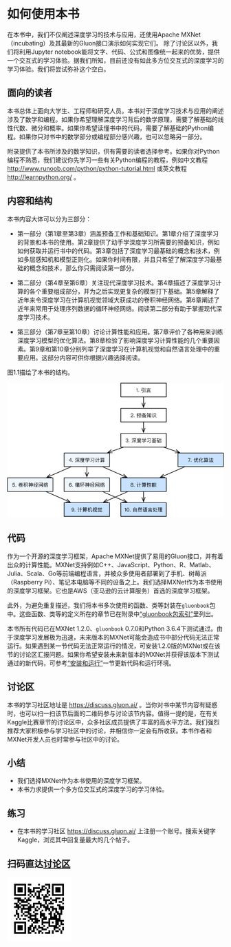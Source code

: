 # 如何使用本书

在本书中，我们不仅阐述深度学习的技术与应用，还使用Apache MXNet（incubating）及其最新的Gluon接口演示如何实现它们。
除了讨论区以外，我们将利用Jupyter notebook能将文字、代码、公式和图像统一起来的优势，提供一个交互式的学习体验。据我们所知，目前还没有如此多方位交互式的深度学习的学习体验。我们将尝试弥补这个空白。


## 面向的读者

本书总体上面向大学生、工程师和研究人员。本书对于深度学习技术与应用的阐述涉及了数学和编程。如果你希望理解深度学习背后的数学原理，需要了解基础的线性代数、微分和概率。如果你希望读懂书中的代码，需要了解基础的Python编程。如果你只对书中的数学部分或编程部分感兴趣，也可以忽略另一部分。

附录提供了本书所涉及的数学知识，供有需要的读者选择参考。如果你对Python编程不熟悉，我们建议你先学习一些有关Python编程的教程，例如中文教程 http://www.runoob.com/python/python-tutorial.html 或英文教程 http://learnpython.org/ 。


## 内容和结构

本书内容大体可以分为三部分：

* 第一部分（第1章至第3章）涵盖预备工作和基础知识。第1章介绍了深度学习的背景和本书的使用。第2章提供了动手学深度学习所需要的预备知识，例如如何获取并运行书中的代码。第3章包括了深度学习最基础的概念和技术，例如多层感知机和模型正则化。如果你时间有限，并且只希望了解深度学习最基础的概念和技术，那么你只需阅读第一部分。

* 第二部分（第4章至第6章）关注现代深度学习技术。第4章描述了深度学习计算的各个重要组成部分，并为之后实现更复杂的模型打下基础。第5章解释了近年来令深度学习在计算机视觉领域大获成功的卷积神经网络。第6章阐述了近年来常用于处理序列数据的循环神经网络。阅读第二部分有助于掌握现代深度学习技术。

* 第三部分（第7章至第10章）讨论计算性能和应用。第7章评价了各种用来训练深度学习模型的优化算法。第8章检验了影响深度学习计算性能的几个重要因素。第9章和第10章分别列举了深度学习在计算机视觉和自然语言处理中的重要应用。这部分内容可供你根据兴趣选择阅读。

图1.1描绘了本书的结构。

![本书的结构。由甲章指向乙章的箭头表明甲章的知识有助于理解乙章的内容。如果你想短时间了解深度学习最基础的概念和技术，只需阅读第1章至第3章；如果你希望掌握现代深度学习技术，还需阅读第4章至第6章。第7章至第10章可供你根据兴趣选择阅读。](../img/book-org.svg)


## 代码

作为一个开源的深度学习框架，Apache MXNet提供了易用的Gluon接口，并有着出众的计算性能。MXNet支持例如C++、JavaScript、Python、R、Matlab、Julia、Scala、Go等前端编程语言，并被众多使用者部署到了手机、树莓派（Raspberry Pi）、笔记本电脑等不同的设备之上。我们选择MXNet作为本书使用的深度学习框架。它也是AWS（亚马逊的云计算服务）首选的深度学习框架。

此外，为避免重复描述，我们将本书多次使用的函数、类等封装在`gluonbook`包中。这些函数、类等的定义所在的章节已在附录中[“gluonbook包索引”](../chapter_appendix/gluonbook.md)里列出。

本书所有代码已在MXNet 1.2.0、`gluonbook` 0.7.0和Python 3.6.4下测试通过。由于深度学习发展极为迅速，未来版本的MXNet可能会造成书中部分代码无法正常运行。如果遇到某一节代码无法正常运行的情况，可安装1.2.0版的MXNet或在该节的讨论区汇报问题。如果你希望安装未来新版本的MXNet并获得该版本下测试通过的新代码，可参考[“安装和运行”](../chapter_prerequisite/install.md)一节更新代码和运行环境。


## 讨论区

本书的学习社区地址是 https://discuss.gluon.ai/ 。当你对书中某节内容有疑惑时，也可以扫一扫该节后面的二维码参与讨论该节内容。值得一提的是，在有关Kaggle比赛章节的讨论区中，众多社区成员提供了丰富的高水平方法。我们强烈推荐大家积极参与学习社区中的讨论，并相信你一定会有所收获。本书作者和MXNet开发人员也时常参与社区中的讨论。


## 小结

* 我们选择MXNet作为本书使用的深度学习框架。
* 本书力求提供一个多方位交互式的深度学习的学习体验。


## 练习

* 在本书的学习社区 https://discuss.gluon.ai/ 上注册一个账号。搜索关键字Kaggle，浏览其中回复量最大的几个帖子。


## 扫码直达[讨论区](https://discuss.gluon.ai/t/topic/6915)


![](../img/qr_how-to-use.svg)
